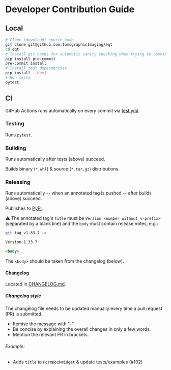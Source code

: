 # Developer Contribution Guide

## Local

```sh
# Clone (download) source code
git clone git@github.com:TomographicImaging/eqt
cd eqt
# Install git hooks for automatic sanity checking when trying to commit
pip install pre-commit
pre-commit install
# Install test dependencies
pip install .[dev]
# Run tests
pytest
```

## CI

GitHub Actions runs automatically on every commit via [test.yml](.github/workflows/test.yml).

### Testing

Runs `pytest`.

### Building

Runs automatically after tests (above) succeed.

Builds binary (`*.whl`) & source (`*.tar.gz`) distributions.

### Releasing

Runs automatically -- when an annotated tag is pushed -- after builds (above) succeed.

Publishes to [PyPI](https://pypi.org/project/eqt).

:warning: The annotated tag's `title` must be `Version <number without v-prefix>` (separated by a blank line) and the `body` must contain release notes, e.g.:

```sh
git tag v1.33.7 -a
```

```md
Version 1.33.7

<body>
```

The `<body>` should be taken from the changelog (below).

#### Changelog
Located in [CHANGELOG.md](./CHANGELOG.md).

##### Changelog style
The changelog file needs to be updated manually every time a pull request (PR) is submitted.
- Itemise the message with "-".
- Be concise by explaining the overall changes in only a few words.
- Mention the relevant PR in brackets.

###### Example:
- Adds `title` to `FormDockWidget` & update tests/examples (#102)



